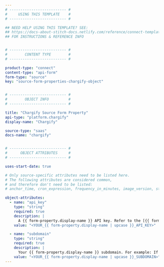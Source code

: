 ```yaml
---
# -------------------------- #
#     USING THIS TEMPLATE    #
# -------------------------- #

## NEED HELP USING THIS TEMPLATE? SEE:
## https://docs-about-stitch-docs.netlify.com/reference/connect-templates/destination-form-property/
## FOR INSTRUCTIONS & REFERENCE INFO


# -------------------------- #
#        CONTENT TYPE        #
# -------------------------- #

product-type: "connect"
content-type: "api-form"
form-type: "source"
key: "source-form-properties-chargify-object"


# -------------------------- #
#        OBJECT INFO         #
# -------------------------- #

title: "Chargify Source Form Property"
api-type: "platform.chargify"
display-name: "Chargify"

source-type: "saas"
docs-name: "chargify"


# -------------------------- #
#      OBJECT ATTRIBUTES     #
# -------------------------- #

uses-start-date: true

# Only source-specific attributes need to be listed here.
# The following attributes are considered common,
# and therefore don't need to be listed:
# anchor_time, cron_expression, frequency_in_minutes, image_version, start_date 

object-attributes:
  - name: "api_key"
    type: "string"
    required: true
    description: |
      A {{ form-property.display-name }} API key. Refer to the [{{ form-property.display-name }} documentation]({{ doc-link | append: "#create-api-key" }}) for instructions on creating this credential.
    value: "<YOUR_{{ form-property.display-name | upcase }}_API_KEY>"

  - name: "subdomain"
    type: "string"
    required: true
    description: |
      Your {{ form-property.display-name }} subdomain. For example: If the full URL of your {{ form-property.display-name }} site were `https://stitch.my-{{ form-property.display-name | downcase }}-site.com`, this value would be `stitch`.
    value: "<YOUR_{{ form-property.display-name | upcase }}_SUBDOMAIN>"
---
```

